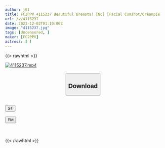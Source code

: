 ```yaml
---
author: j91
title: FC2PPV 4115237 Beautiful Breasts! [No] [Facial Cumshot/Creampie Round 2] A College Student With A Boyfriend Who Moans At The Noise Level During Cheating Sex Is Punished With Three Ejaculations, Facial And Creampie. *Bonus Available
url: /v/4115237
date: 2023-12-02T01:10:00Z
image: "4115237.jpg"
tags: [Uncensored, ]
maker: [FC2PPV]
actress: [ ]
---
```



{{< rawhtml >}}

<div class="video" data-videoid="WXbMPRy2QQubJwZ">
    <a href="javascript:;">
        <img src="/v/4115237/4115237.jpg" width="WIDTH" height="HEIGHT" alt="4115237.mp4" loading="lazy">
    </a>
</div>

<script type="text/javascript" src="https://j91.asia/asset/on-demand-st.js"></script>

<br>
  <link rel="stylesheet" href="https://j91.asia/asset/bs5.css">
  
  <center>
  <button class="btn btn-primary" type="button" data-bs-toggle="collapse" data-bs-target=".multi-collapse" aria-expanded="false" aria-controls="multiCollapseExample1 multiCollapseExample2"><h2>Download</h2></button></center>
</p>
<div class="row">
  <div class="col">
    <div class="collapse multi-collapse" id="multiCollapseExample1">
      <div class="card card-body">
	      	      <br>
<div class="buttons">  
<a href="https://streamtape.to/v/WXbMPRy2QQubJwZ" target="_blank"><button class="btn-hover color-3"><i class="fa fa-download"></i> ST</button></a></div>
    </div>
  </div>
</div>
  <div class="col">
    <div class="collapse multi-collapse" id="multiCollapseExample2">
      <div class="card card-body">
	      <br>
<div class="buttons">
    <a href="https://filemoon.sx/d/peh68ypsqajp" target="_blank"><button class="btn-hover color-8"><i class="fa fa-download"></i> FM</button></a></div>
<br><br>
      </div>
    </div>
  </div>
</div>

{{< /rawhtml >}}